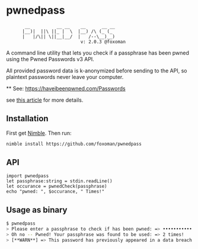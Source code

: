 # pwnedpass

           __          __ __    __      __ __
          |__)|  ||\ ||_ |  \  |__) /\ (_ (_
          |   |/\|| \||__|__/  |   /--\__)__)
                                v: 2.0.3 @foxoman

  A command line utility that lets you check if a passphrase has been
  pwned using the Pwned Passwords v3 API.

  All provided password data is k-anonymized before sending to the API,
  so plaintext passwords never leave your computer.

  ** See: https://haveibeenpwned.com/Passwords

see [this article](https://www.troyhunt.com/ive-just-launched-pwned-passwords-version-2/)
for more details.

## Installation

First get [Nimble](https://github.com/nim-lang/nimble). Then run:

```bash
nimble install https://github.com/foxoman/pwnedpass
```
## API
```
import pwnedpass
let passphrase:string = stdin.readLine()
let occurance = pwnedCheck(passphrase)
echo "pwned: ", $occurance, " Times!"
```

## Usage as binary

```bash
$ pwnedpass
> Please enter a passphrase to check if has been pwned: => •••••••••••
> Oh no -- Pwned! Your passphrase was found to be used: => 2 times!
> [**WARN**] => This password has previously appeared in a data breach and should never be used. If you've ever used it anywhere before, change it!
```
